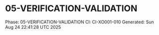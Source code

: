 # 05-VERIFICATION-VALIDATION
Phase: 05-VERIFICATION-VALIDATION
CI: CI-XO001-010
Generated: Sun Aug 24 22:41:28 UTC 2025

